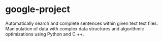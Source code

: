 # google-project
Automatically search and complete sentences within given text text files.
Manipulation of data with complex data structures and algorithmic optimizations using Python and C ++.

